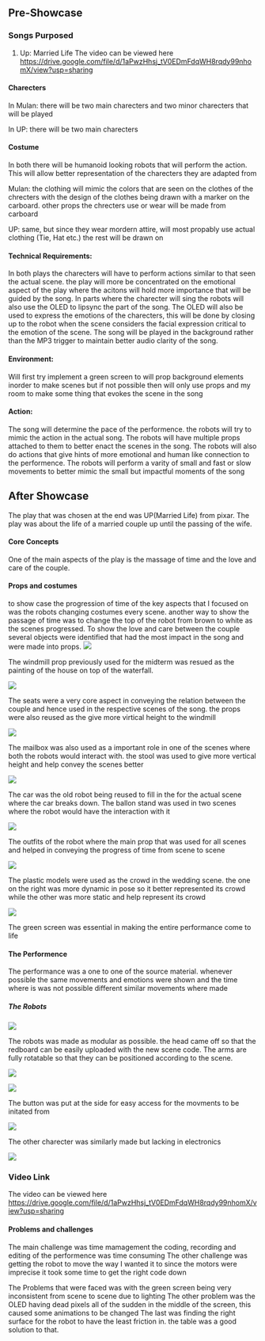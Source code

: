 ## Pre-Showcase

### Songs Purposed
1. Up: Married Life
The video can be viewed here https://drive.google.com/file/d/1aPwzHhsj_tV0EDmFdqWH8rqdy99nhomX/view?usp=sharing

#### Charecters

In Mulan: there will be two main charecters and two minor charecters that will be played

In UP: there will be two main charecters

#### Costume

In both there will be humanoid looking robots that will perform the action. This will allow better representation of the charecters they are adapted from

Mulan: the clothing will mimic the colors that are seen on the clothes of the 
chrecters with the design of the clothes being drawn with a  marker on the carboard.
other props the chrecters use or wear will be made from carboard

UP: same, but since they wear mordern attire, will most propably use actual clothing (Tie, Hat etc.) the rest will be drawn on

#### Technical Requirements:

In both plays the charecters will have to perform actions similar to that seen the actual scene. the play will more be concentrated on the emotional aspect of the play where the acitons will hold more importance that will be guided by the song. In parts where the charecter will sing the robots will also use the OLED to lipsync the part of the song. The OLED will also be used to express the emotions of the charecters, this will be done by closing up to the robot when the scene considers the facial expression critical to the emotion of the scene. The song will be played in the background rather than the MP3 trigger to maintain better audio clarity of the song.

#### Environment:

Will first try implement a green screen to will prop background elements inorder to make scenes but if not possible then will only use props and my room to make some thing that evokes the scene in the song

#### Action:
The song will determine the pace of the performence. the robots will try to mimic the action in the actual song.
The robots will have multiple props attached to them to better enact the scenes in the song. 
The robots will also do actions that give hints of more emotional and human like connection to the performence.
The robots will perform a varity of small and fast or slow movements to better mimic the small but impactful moments of the song


## After Showcase
The play that was chosen at the end was UP(Married Life) from pixar. The play was about the life of a married couple up until the passing of the wife. 

#### Core Concepts
One of the main aspects of the play is the massage of time and the love and care of the couple.

#### Props and costumes 
to show case the progression of time of the key aspects that I focused on was the robots changing costumes every scene. another way to show the passage of time was to change the top of the robot from brown to white as the scenes progressed. To show the love and care between the couple several objects were identified that had the most impact in the song and were made into props.
![](pic4.jpg)

The windmill prop previously used for the midterm was resued as the painting of the house on top of the waterfall.

![](pic5.jpg)

The seats were a very core aspect in conveying the relation between the couple and hence used in the respective scenes of the song. the props were also reused as the give more virtical height to the windmill

![](pic6.jpg)

The mailbox was also used as a important role in one of the scenes where both the robots would interact with. the stool was used to give more vertical height and help convey the scenes better 

![](pic7.jpg)

The car was the old robot being reused to fill in the for the actual scene where the car breaks down. The ballon stand was used in two scenes where the robot would have the interaction with it 

![](pic8.jpg)

The outfits of the robot where the main prop that was used for all scenes and helped in conveying the progress of time from scene to scene

![](pic11.jpg)

The plastic models were used as the crowd in the wedding scene. 
the one on the right was more dynamic in pose so it better represented its crowd while the other was more static and help represent its crowd

![](pic12.jpg)

The green screen was essential in making the entire performance come to life

#### The Performence

The performance was a one to one of the source material. whenever possible the same movements and emotions were shown and the time where is was not possible different similar movements where made

##### The Robots 

![](pic1.jpg)

The robots was made as modular as possible. the head came off so that the redboard can be easily uploaded with the new scene code. The arms are fully rotatable so that they can be positioned according to the scene.

![](pic2.jpg)

![](pic3.jpg)

The button was put at the side for easy access for the movments to be initated from

![](pic9.jpg)

The other charecter was similarly made but lacking in electronics

![](pic10.jpg)

### Video Link

The video can be viewed here https://drive.google.com/file/d/1aPwzHhsj_tV0EDmFdqWH8rqdy99nhomX/view?usp=sharing

#### Problems and challenges
The main challenge was time mamagement the coding, recording and editing of the performence was time consuming 
The other challenge was getting the robot to move the way I wanted it to since the motors were imprecise it took some time to get the right code down

The Problems that were faced was with the green screen being very inconsistent from scene to scene due to lighting 
The other problem was the OLED having dead pixels all of the sudden in the middle of the screen, this caused some animations to be changed 
The last was finding the right surface for the robot to have the least friction in. the table was a good solution to that.
